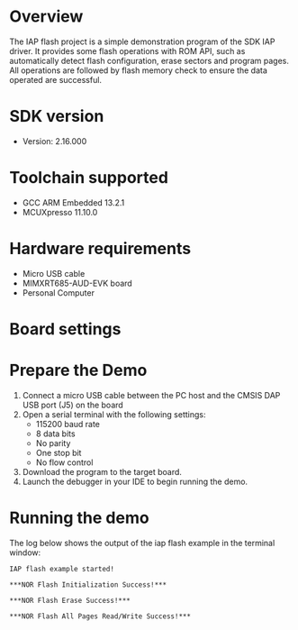 Overview
========
The IAP flash project is a simple demonstration program of the SDK IAP driver.
It provides some flash operations with ROM API, such as automatically detect flash
configuration, erase sectors and program pages. All operations are followed by
flash memory check to ensure the data operated are successful.

SDK version
===========
- Version: 2.16.000

Toolchain supported
===================
- GCC ARM Embedded  13.2.1
- MCUXpresso  11.10.0

Hardware requirements
=====================
- Micro USB cable
- MIMXRT685-AUD-EVK board
- Personal Computer

Board settings
==============

Prepare the Demo
================
1.  Connect a micro USB cable between the PC host and the CMSIS DAP USB port (J5) on the board
2.  Open a serial terminal with the following settings:
    - 115200 baud rate
    - 8 data bits
    - No parity
    - One stop bit
    - No flow control
3.  Download the program to the target board.
4.  Launch the debugger in your IDE to begin running the demo.

Running the demo
================
The log below shows the output of the iap flash example in the terminal window:
~~~~~~~~~~~~~~~~~~~~~~~~~~~~~~~~~~~
IAP flash example started!

***NOR Flash Initialization Success!***

***NOR Flash Erase Success!***

***NOR Flash All Pages Read/Write Success!***
~~~~~~~~~~~~~~~~~~~~~~~~~~~~~~~~~~~

